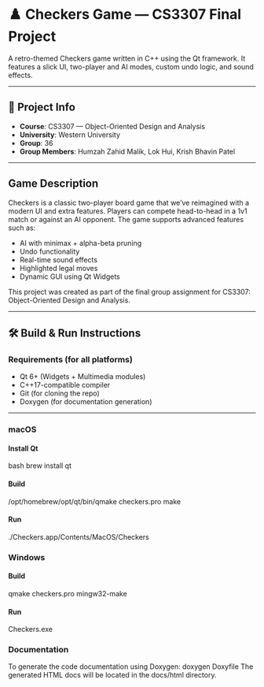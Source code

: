 # ♟️ Checkers Game — CS3307 Final Project

A retro-themed Checkers game written in C++ using the Qt framework. It features a slick UI, two-player and AI modes, custom undo logic, and sound effects.

---

## 📘 Project Info

- **Course**: CS3307 — Object-Oriented Design and Analysis
- **University**: Western University
- **Group**: 36  
- **Group Members**: Humzah Zahid Malik, Lok Hui, Krish Bhavin Patel

---

## Game Description

Checkers is a classic two-player board game that we’ve reimagined with a modern UI and extra features. Players can compete head-to-head in a 1v1 match or against an AI opponent. The game supports advanced features such as:
- AI with minimax + alpha-beta pruning
- Undo functionality
- Real-time sound effects
- Highlighted legal moves
- Dynamic GUI using Qt Widgets

This project was created as part of the final group assignment for CS3307: Object-Oriented Design and Analysis.

---

## 🛠️ Build & Run Instructions

### Requirements (for all platforms)
- Qt 6+ (Widgets + Multimedia modules)
- C++17-compatible compiler
- Git (for cloning the repo)
- Doxygen (for documentation generation)

---

### macOS

#### Install Qt
bash
brew install qt

#### Build
/opt/homebrew/opt/qt/bin/qmake checkers.pro
make

#### Run
./Checkers.app/Contents/MacOS/Checkers

### Windows
#### Build
qmake checkers.pro
mingw32-make
#### Run
Checkers.exe

### Documentation
To generate the code documentation using Doxygen:
doxygen Doxyfile
The generated HTML docs will be located in the docs/html directory.
